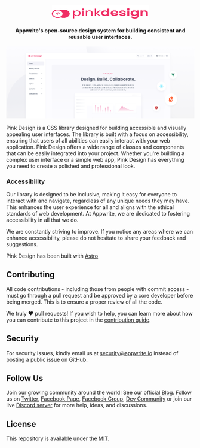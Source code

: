 <br />
<p align="center">
    <a href="https://pink.appwrite.io" target="_blank"><img width="260" height="39" src="logo.svg" alt="Pink Design Logo"></a>
    <br />
    <br />
    <b>Appwrite's open-source design system for building consistent and reusable user interfaces.</b>
    <br />
    <br />
    <a href="https://github.com/appwrite/pink"><img width="800" height=auto src="github.png" alt="Visit the Pink Design repo"></a>
</p>

Pink Design is a CSS library designed for building accessible and visually appealing user interfaces. The library is built with a focus on accessibility, ensuring that users of all abilities can easily interact with your web application. Pink Design offers a wide range of classes and components that can be easily integrated into your project. Whether you're building a complex user interface or a simple web app, Pink Design has everything you need to create a polished and professional look.

### Accessibility

Our library is designed to be inclusive, making it easy for everyone to interact with and navigate, regardless of any unique needs they may have. This enhances the user experience for all and aligns with the ethical standards of web development. At Appwrite, we are dedicated to fostering accessibility in all that we do.

We are constantly striving to improve. If you notice any areas where we can enhance accessibility, please do not hesitate to share your feedback and suggestions.

Pink Design has been built with [Astro](https://astro.build/)

## Contributing

All code contributions - including those from people with commit access - must go through a pull request and be approved by a core developer before being merged. This is to ensure a proper review of all the code.

We truly ❤️ pull requests! If you wish to help, you can learn more about how you can contribute to this project in the [contribution guide](CONTRIBUTING.md).

## Security

For security issues, kindly email us at [security@appwrite.io](mailto:security@appwrite.io) instead of posting a public issue on GitHub.

## Follow Us

Join our growing community around the world! See our official [Blog](https://medium.com/appwrite-io). Follow us on [Twitter](https://twitter.com/appwrite), [Facebook Page](https://www.facebook.com/appwrite.io), [Facebook Group](https://www.facebook.com/groups/appwrite.developers/), [Dev Community](https://dev.to/appwrite) or join our live [Discord server](https://appwrite.io/discord) for more help, ideas, and discussions.

## License

This repository is available under the [MIT](./LICENSE).
